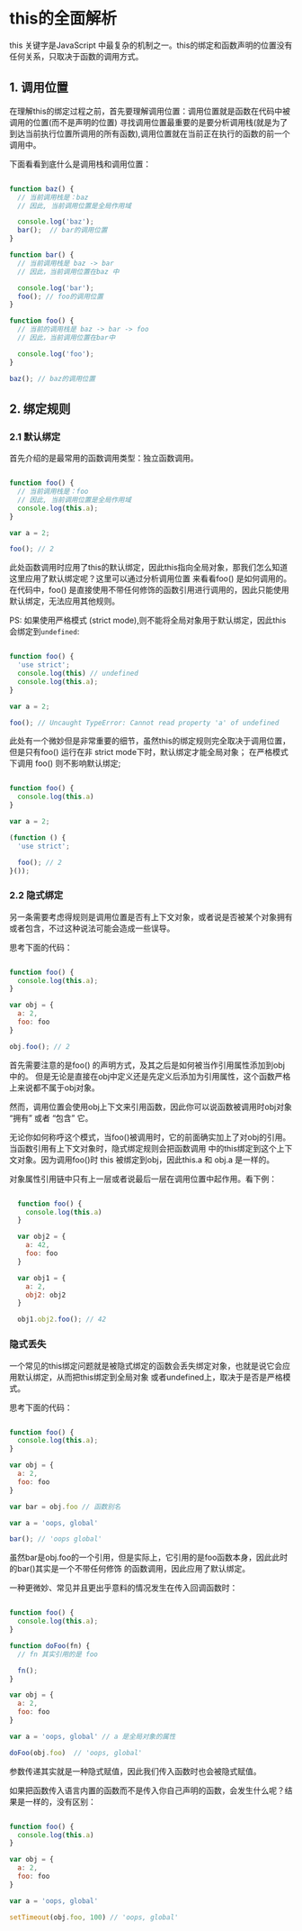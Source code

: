 # this的全面解析 #

this 关键字是JavaScript 中最复杂的机制之一。this的绑定和函数声明的位置没有任何关系，只取决于函数的调用方式。

## 1. 调用位置 #

  在理解this的绑定过程之前，首先要理解调用位置：调用位置就是函数在代码中被调用的位置(而不是声明的位置)
  寻找调用位置最重要的是要分析调用栈(就是为了到达当前执行位置所调用的所有函数),调用位置就在当前正在执行的函数的前一个调用中。

  下面看看到底什么是调用栈和调用位置：

  ```javascript

  function baz() {
    // 当前调用栈是：baz
    // 因此, 当前调用位置是全局作用域

    console.log('baz');
    bar();  // bar的调用位置
  }

  function bar() {
    // 当前调用栈是 baz -> bar
    // 因此，当前调用位置在baz 中

    console.log('bar');
    foo(); // foo的调用位置
  }

  function foo() {
    // 当前的调用栈是 baz -> bar -> foo
    // 因此，当前调用位置在bar中

    console.log('foo');
  }

  baz(); // baz的调用位置

  ```

## 2. 绑定规则 #

### 2.1 默认绑定 #

  首先介绍的是最常用的函数调用类型：独立函数调用。

  ```javascript

  function foo() {
    // 当前调用栈是：foo
    // 因此, 当前调用位置是全局作用域
    console.log(this.a);
  }

  var a = 2;

  foo(); // 2

  ```
  此处函数调用时应用了this的默认绑定，因此this指向全局对象，那我们怎么知道这里应用了默认绑定呢？这里可以通过分析调用位置
  来看看foo() 是如何调用的。在代码中，foo() 是直接使用不带任何修饰的函数引用进行调用的，因此只能使用默认绑定，无法应用其他规则。

  PS:
  如果使用严格模式 (strict mode),则不能将全局对象用于默认绑定，因此this 会绑定到`undefined`:

  ```javascript
  
  function foo() {
    'use strict';
    console.log(this) // undefined
    console.log(this.a);
  }

  var a = 2;

  foo(); // Uncaught TypeError: Cannot read property 'a' of undefined
  
  ```

  此处有一个微妙但是非常重要的细节，虽然this的绑定规则完全取决于调用位置，但是只有foo() 运行在非 strict mode下时，默认绑定才能全局对象；
  在严格模式下调用 foo() 则不影响默认绑定;

  ```javascript
  
  function foo() {
    console.log(this.a)
  }

  var a = 2;

  (function () {
    'use strict';

    foo(); // 2
  }());
  
  ```

  ### 2.2 隐式绑定 #

  另一条需要考虑得规则是调用位置是否有上下文对象，或者说是否被某个对象拥有或者包含，不过这种说法可能会造成一些误导。
  
  思考下面的代码：

  ```javascript
  
  function foo() {
    console.log(this.a);
  }
  
  var obj = {
    a: 2,
    foo: foo
  }

  obj.foo(); // 2
  ```

  首先需要注意的是foo() 的声明方式，及其之后是如何被当作引用属性添加到obj中的。
  但是无论是直接在obj中定义还是先定义后添加为引用属性，这个函数严格上来说都不属于obj对象。
  
  然而，调用位置会使用obj上下文来引用函数，因此你可以说函数被调用时obj对象 “拥有” 或者 “包含” 它。

  无论你如何称呼这个模式，当foo()被调用时，它的前面确实加上了对obj的引用。当函数引用有上下文对象时，隐式绑定规则会把函数调用
  中的this绑定到这个上下文对象。因为调用foo()时 this 被绑定到obj，因此this.a 和 obj.a 是一样的。

  对象属性引用链中只有上一层或者说最后一层在调用位置中起作用。看下例：

  ```javascript

    function foo() {
      console.log(this.a)
    }

    var obj2 = {
      a: 42,
      foo: foo
    }

    var obj1 = {
      a: 2,
      obj2: obj2
    }

    obj1.obj2.foo(); // 42

  ```

   ### 隐式丢失 #

  一个常见的this绑定问题就是被隐式绑定的函数会丢失绑定对象，也就是说它会应用默认绑定，从而把this绑定到全局对象
  或者undefined上，取决于是否是严格模式。

  思考下面的代码：

  ```javascript
  
  function foo() {
    console.log(this.a);
  }

  var obj = {
    a: 2,
    foo: foo
  }

  var bar = obj.foo // 函数别名
  
  var a = 'oops, global'

  bar(); // 'oops global'
  
  ```

  虽然bar是obj.foo的一个引用，但是实际上，它引用的是foo函数本身，因此此时的bar()其实是一个不带任何修饰
  的函数调用，因此应用了默认绑定。

  一种更微妙、常见并且更出乎意料的情况发生在传入回调函数时：

  ```javascript
  
  function foo() {
    console.log(this.a);
  }

  function doFoo(fn) {
    // fn 其实引用的是 foo

    fn();
  }

  var obj = {
    a: 2,
    foo: foo
  }

  var a = 'oops, global' // a 是全局对象的属性

  doFoo(obj.foo)  // 'oops, global'
  
  ```
  参数传递其实就是一种隐式赋值，因此我们传入函数时也会被隐式赋值。

  如果把函数传入语言内置的函数而不是传入你自己声明的函数，会发生什么呢？结果是一样的，没有区别：

  ```javascript
  
  function foo() {
    console.log(this.a)
  }

  var obj = {
    a: 2,
    foo: foo
  }

  var a = 'oops, global'

  setTimeout(obj.foo, 100) // 'oops, global'
  
  ```
